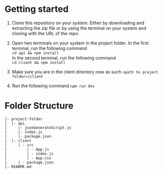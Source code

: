 # Getting started

1. Clone this repository on your system. Either by downloading and extracting the zip file or by using
the terminal on your system and cloning with the URL of the repo.

2. Open two terminals on your system in the project folder. In the first terminal, run the following command   
`cd api && npm install`  
In the second terminal, run the following command  
`cd client && npm install`

3. Make sure you are in the client directory now as such `<path to project folder>/client`

4. Run the following command `npm run dev` 

# Folder Structure
```
|- project-folder
|  |- api
|     |- jsonGenerateScript.js
|     |- index.js
|     |- package.json
|  |- client
|     | - src
|         | - App.js
|         | - index.js
|         | - App.css
|     | - package.json
|- README.md
```